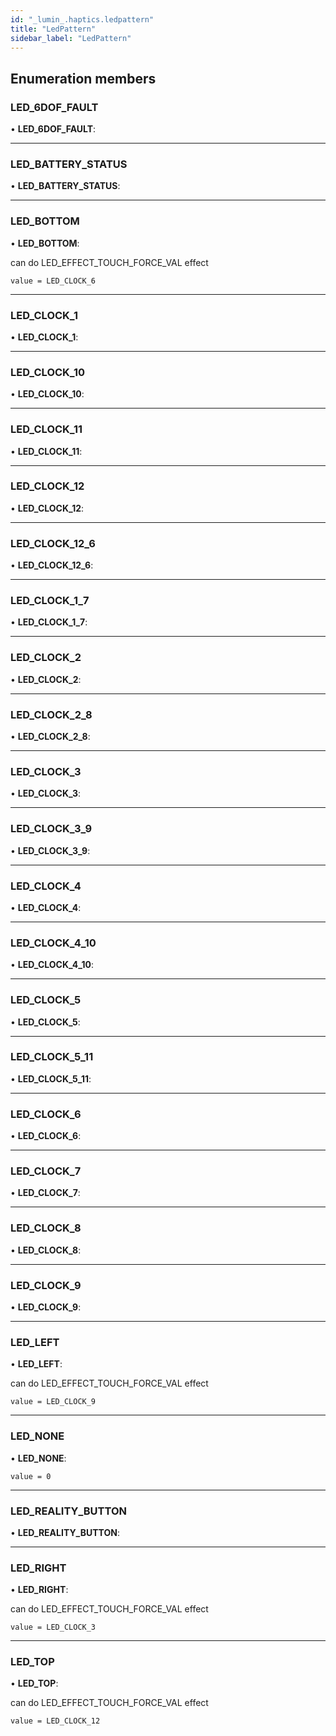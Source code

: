 ```yaml
---
id: "_lumin_.haptics.ledpattern"
title: "LedPattern"
sidebar_label: "LedPattern"
---
```


## Enumeration members

###  LED_6DOF_FAULT

• **LED_6DOF_FAULT**:

___

###  LED_BATTERY_STATUS

• **LED_BATTERY_STATUS**:

___

###  LED_BOTTOM

• **LED_BOTTOM**:

can do LED_EFFECT_TOUCH_FORCE_VAL effect

`value = LED_CLOCK_6`

___

###  LED_CLOCK_1

• **LED_CLOCK_1**:

___

###  LED_CLOCK_10

• **LED_CLOCK_10**:

___

###  LED_CLOCK_11

• **LED_CLOCK_11**:

___

###  LED_CLOCK_12

• **LED_CLOCK_12**:

___

###  LED_CLOCK_12_6

• **LED_CLOCK_12_6**:

___

###  LED_CLOCK_1_7

• **LED_CLOCK_1_7**:

___

###  LED_CLOCK_2

• **LED_CLOCK_2**:

___

###  LED_CLOCK_2_8

• **LED_CLOCK_2_8**:

___

###  LED_CLOCK_3

• **LED_CLOCK_3**:

___

###  LED_CLOCK_3_9

• **LED_CLOCK_3_9**:

___

###  LED_CLOCK_4

• **LED_CLOCK_4**:

___

###  LED_CLOCK_4_10

• **LED_CLOCK_4_10**:

___

###  LED_CLOCK_5

• **LED_CLOCK_5**:

___

###  LED_CLOCK_5_11

• **LED_CLOCK_5_11**:

___

###  LED_CLOCK_6

• **LED_CLOCK_6**:

___

###  LED_CLOCK_7

• **LED_CLOCK_7**:

___

###  LED_CLOCK_8

• **LED_CLOCK_8**:

___

###  LED_CLOCK_9

• **LED_CLOCK_9**:

___

###  LED_LEFT

• **LED_LEFT**:

can do LED_EFFECT_TOUCH_FORCE_VAL effect

`value = LED_CLOCK_9`

___

###  LED_NONE

• **LED_NONE**:

`value = 0`

___

###  LED_REALITY_BUTTON

• **LED_REALITY_BUTTON**:

___

###  LED_RIGHT

• **LED_RIGHT**:

can do LED_EFFECT_TOUCH_FORCE_VAL effect

`value = LED_CLOCK_3`

___

###  LED_TOP

• **LED_TOP**:

can do LED_EFFECT_TOUCH_FORCE_VAL effect

`value = LED_CLOCK_12`

